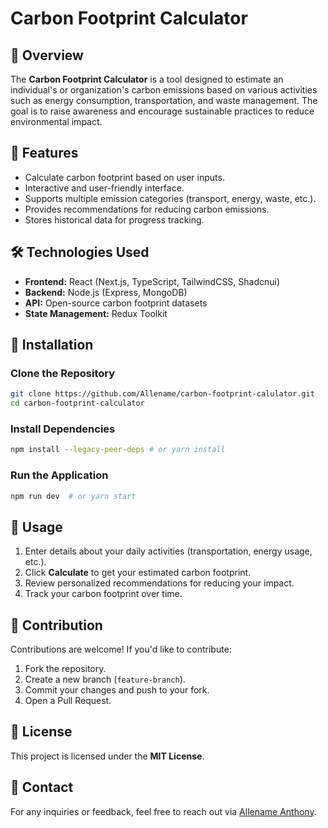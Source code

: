 # Carbon Footprint Calculator

## 📌 Overview
The **Carbon Footprint Calculator** is a tool designed to estimate an individual's or organization's carbon emissions based on various activities such as energy consumption, transportation, and waste management. The goal is to raise awareness and encourage sustainable practices to reduce environmental impact.

## 🚀 Features
- Calculate carbon footprint based on user inputs.
- Interactive and user-friendly interface.
- Supports multiple emission categories (transport, energy, waste, etc.).
- Provides recommendations for reducing carbon emissions.
- Stores historical data for progress tracking.

## 🛠️ Technologies Used
- **Frontend:** React (Next.js, TypeScript, TailwindCSS, Shadcnui)
- **Backend:** Node.js (Express, MongoDB)
- **API:** Open-source carbon footprint datasets
- **State Management:** Redux Toolkit

## 🔧 Installation
### Clone the Repository
```sh
git clone https://github.com/Allename/carbon-footprint-calulator.git
cd carbon-footprint-calculator
```

### Install Dependencies
```sh
npm install --legacy-peer-deps # or yarn install
```

### Run the Application
```sh
npm run dev  # or yarn start
```

## 📖 Usage
1. Enter details about your daily activities (transportation, energy usage, etc.).
2. Click **Calculate** to get your estimated carbon footprint.
3. Review personalized recommendations for reducing your impact.
4. Track your carbon footprint over time.

## 🤝 Contribution
Contributions are welcome! If you'd like to contribute:
1. Fork the repository.
2. Create a new branch (`feature-branch`).
3. Commit your changes and push to your fork.
4. Open a Pull Request.

## 📜 License
This project is licensed under the **MIT License**.

## 📩 Contact
For any inquiries or feedback, feel free to reach out via [Allename Anthony](https://github.com/Allename).

